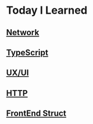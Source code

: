 # Today I Learned

## [Network](https://github.com/Ubinquitous/TIL/tree/master/Network)

## [TypeScript](https://github.com/Ubinquitous/TIL/tree/master/TypeScript)

## [UX/UI](https://github.com/Ubinquitous/TIL/tree/master/UX%20UI)

## [HTTP](https://github.com/Ubinquitous/TIL/tree/master/HTTP)


## [FrontEnd Struct](https://github.com/Ubinquitous/TIL/tree/master/FrontEnd%20Struct)

